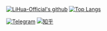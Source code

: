 [![LiHua-Official's github](https://github-readme-stats-alpha-beige.vercel.app/api?username=LiHua-Official&count_private=true&show_icons=true&count_private=true&hide_border=true)](https://github.com/anuraghazra/github-readme-stats)
[![Top Langs](github-readme-stats-alpha-beige.vercel.app/api/top-langs/?username=LiHua-Official&hide_border=true)](https://github.com/anuraghazra/github-readme-stats)
<p>
<a href="https://t.me/LiHua01"><img src="https://img.shields.io/badge/Telegram--_.svg?style=social&logo=telegram" alt="Telegram"></a>
<a href="https://www.zhihu.com/people/lihua114"><img src="https://img.shields.io/badge/知乎--_.svg?style=social&logo=zhihu" alt="知乎"></a>
</p>
